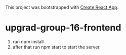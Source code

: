 This project was bootstrapped with [Create React App](https://github.com/facebook/create-react-app).

# upgrad-group-16-frontend

1. run npm install
2. after that run npm start to start the server.